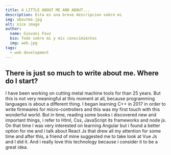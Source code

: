```yaml
---
title: A LITTLE ABOUT ME AND ABOUT...
description: Esta es una breve descripcion sobre mi
img: aboutme.jpg
alt: nice image
author: 
  name: Giovani Fouz
  bio: Todo sobre mi y mis conocimientos
  img: web.jpg
tags: 
  - web development
---
```

## There is just so much to write about me. Where do I start?

I  have been working on cutting metal machine tools for than 25 years.
But  this  is  not  very  meaningful  at   this moment at all, because
programming languages is about a different thing. I began learning C++
in 2017 in order to write firmwares for micro-controllers and this was
my  first  touch  with this wonderful world. But in time, reading some
books  i  discovered  new  and important things, i refer to Html, Css,
JavaScript  its  frameworks  and  node  js.  On  that  time I was very
interested  on learning Angular but i found a better option for me and
i  talk  about  React  Js that drew all my attention for some time and
after this, a friend of mine suggested me to take look at Vue Js and I
did  it. And i really love this technology because i consider it to be
a great idea.




